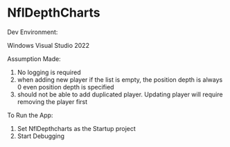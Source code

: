 # NflDepthCharts

Dev Environment:

Windows
Visual Studio 2022

Assumption Made:
1. No logging is required 
2. when adding new player if the list is empty, the position depth is always 0 even position depth is specified
3. should not be able to add duplicated player. Updating player will require removing the player first

To Run the App:
1. Set NflDepthcharts as the Startup project
2. Start Debugging